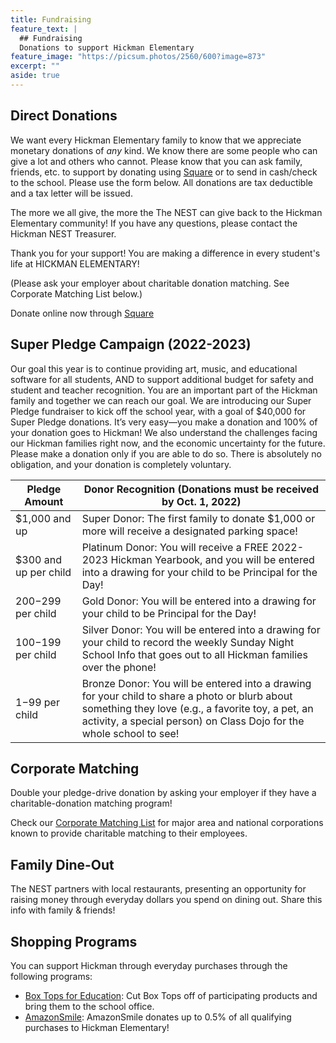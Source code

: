 ```yaml
---
title: Fundraising
feature_text: |
  ## Fundraising
  Donations to support Hickman Elementary
feature_image: "https://picsum.photos/2560/600?image=873"
excerpt: ""
aside: true
---
```


## Direct Donations

We want every Hickman Elementary family to know that we appreciate monetary donations of *any* kind. We know there are some people who can give a lot and others who cannot. Please know that you can ask family, friends, etc. to support by donating using [Square](https://hickman-nest.square.site) or to send in cash/check to the school. Please use the form below. All donations are tax deductible and a tax letter will be issued.

The more we all give, the more the The NEST can give back to the Hickman Elementary community! If you have any questions, please contact the Hickman NEST Treasurer.
 
Thank you for your support! You are making a difference in every student's life at HICKMAN ELEMENTARY!

(Please ask your employer about charitable donation matching. See Corporate Matching List below.)

Donate online now through [Square](https://hickman-nest.square.site)

## Super Pledge Campaign (2022-2023)

Our goal this year is to continue providing art, music, and educational software for all students, AND to support additional budget for safety and student and teacher recognition. You are an important part of the Hickman family and together we can reach our goal. We are introducing our Super Pledge fundraiser to kick off the school year, with a goal of $40,000 for Super Pledge donations. It’s very easy—you make a donation and 100% of your donation goes to Hickman! We also understand the challenges facing our Hickman families right now, and the economic uncertainty for the future. Please make a donation only if you are able to do so. There is absolutely no obligation, and your donation is completely voluntary.

| Pledge Amount         | Donor Recognition (Donations must be received by Oct. 1, 2022)                                                                                                                                                              |
|-----------------------|-----------------------------------------------------------------------------------------------------------------------------------------------------------------------------------------------------------------------------|
| $1,000 and up         | Super Donor: The first family to donate $1,000 or more will receive a designated parking space!                                                                                                                             |
| $300 and up per child | Platinum Donor: You will receive a FREE 2022-2023 Hickman Yearbook, and you will be entered into a drawing for your child to be Principal for the Day!                                                                      |
| $200-$299 per child   | Gold Donor: You will be entered into a drawing for your child to be Principal for the Day!                                                                                                                                  |
| $100-$199 per child   | Silver Donor: You will be entered into a drawing for your child to record the weekly Sunday Night School Info that goes out to all Hickman families over the phone!                                                         |
| $1-$99 per child      | Bronze Donor: You will be entered into a drawing for your child to share a photo or blurb about something they love (e.g., a favorite toy, a pet, an activity, a special person) on Class Dojo for the whole school to see! |

## Corporate Matching

Double your pledge-drive donation by asking your employer if they have a charitable-donation matching program!

Check our [Corporate Matching List](https://www.hickmannest.com/_files/ugd/4d719d_acb61f4626a74bd6bc7fc17091600e77.pdf) for major area and national corporations known to provide charitable matching to their employees.

## Family Dine-Out

The NEST partners with local restaurants, presenting an opportunity for raising money through everyday dollars you spend on dining out. Share this info with family & friends!

## Shopping Programs

You can support Hickman through everyday purchases through the following programs:
* [Box Tops for Education](https://www.boxtops4education.com/about/history): Cut Box Tops off of participating products and bring them to the school office.
* [AmazonSmile](https://smile.amazon.com): AmazonSmile donates up to 0.5% of all qualifying purchases to Hickman Elementary!
